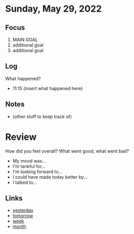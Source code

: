 # Sunday, May 29, 2022

## Focus
1. MAIN GOAL
2. additional goal
3. additional goal

## Log
What happened?
- 11:15 (insert what happened here)

## Notes
- (other stuff to keep track of)

# Review
How did you feel overall? What went good, what went bad?

- My mood was...
- I'm tankful for...
- I'm looking forward to...
- I could have made today better by...
- I talked to...
 
## Links
- [yesterday](calendar/days/2022-05-28.md)
- [tomorrow](calendar/days/2022-05-30.md)
- [week](calendar/weeks/2022-21.md)
- [month](calendar/months/2022-05)